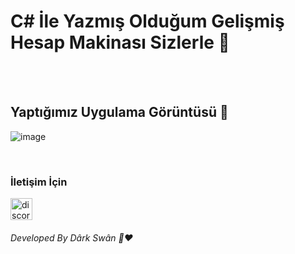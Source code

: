 <h1 > C# İle Yazmış Olduğum Gelişmiş Hesap Makinası Sizlerle 👋 </h1>

<br>
<br>


<h2> Yaptığımız Uygulama Görüntüsü 🤗 </h2>


![image](https://i.hizliresim.com/csf1zgj.png)

<br> 

<h3> İletişim İçin </h3>
<a href="https://discord.gg/r3kAGxK7FV" target="_blank"> <img src="https://i.hizliresim.com/d48n7mk." alt="discord" width="35" height="35"/> </a>

<br>

<h6>Developed By Dârk Swân  👋❤️</h6>


